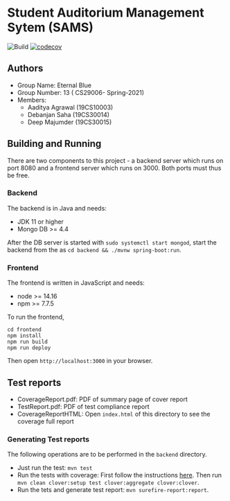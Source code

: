 # Student Auditorium Management Sytem (SAMS)

![Build](https://github.com/RedDocMD/SAMS/actions/workflows/maven.yml/badge.svg?branch=master)
[![codecov](https://codecov.io/gh/RedDocMD/SAMS/branch/master/graph/badge.svg?token=VSKEG58TUG)](https://codecov.io/gh/RedDocMD/SAMS)

## Authors

- Group Name: Eternal Blue
- Group Number: 13 ( CS29006- Spring-2021)
- Members:
  - Aaditya Agrawal (19CS10003)
  - Debanjan Saha (19CS30014)
  - Deep Majumder (19CS30015)

## Building and Running

There are two components to this project - a backend server which runs on port 8080 and a frontend server which runs on 3000. Both ports must thus be free.

### Backend

The backend is in Java and needs:

- JDK 11 or higher
- Mongo DB >= 4.4

After the DB server is started with `sudo systemctl start mongod`, start the backend from the as `cd backend && ./mvnw spring-boot:run`.

### Frontend

The frontend is written in JavaScript and needs:

- node >= 14.16
- npm >= 7.7.5

To run the frontend,

```shell
cd frontend
npm install
npm run build 
npm run deploy
```

Then open `http://localhost:3000` in your browser.

## Test reports

- CoverageReport.pdf: PDF of summary page of cover report
- TestReport.pdf: PDF of test compliance report
- CoverageReportHTML: Open `index.html` of this directory to see the coverage full report

### Generating Test reports

The following operations are to be performed in the `backend` directory.

- Just run the test: `mvn test`
- Run the tests with coverage: First follow the instructions [here](https://openclover.org/doc/manual/latest/maven--quick-start-guide.html). Then run `mvn clean clover:setup test clover:aggregate clover:clover`.
- Run the tets and generate test report: `mvn surefire-report:report`.